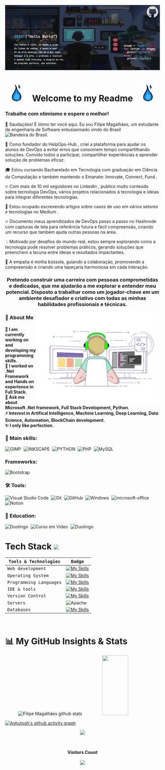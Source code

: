 <!-- Animação de ondas Gray

<img width=100% src="https://capsule-render.vercel.app/api?type=waving&color=DCDCDC&height=120&section=header"/> 

-->

<!-- Essa era a animação de letras aparecendo

 [![Typing SVG](https://readme-typing-svg.herokuapp.com/?color=fff&size=35&center=true&vCenter=true&width=1000&lines=HELLO,+MY+NAME+is+Filipe+Magalhães;I'm+18+years+old;I+am+from+Brazil,+RR;I+study+Software+Engineering;Be+Welcome!+:%29)](https://git.io/typing-svg)
 
 -->

 <div align="center">
    <img src="images/Gifs animados.gif">
 </div>

<div align="center">

# <img src="images/fogoAzul.gif" width="60px" /> &nbsp; Welcome to my Readme &nbsp; <img src="images/fogoAzul.gif" width="60px" />

</div>

### Trabalhe com otimismo e espere o melhor!


👋 Saudações! É ótimo ter você aqui. Eu sou Filipe Magalhães, um estudante de engenharia de Software entusiasmado vindo do Brasil <img height=15 alt="Bandeira do Brasil" src="https://user-images.githubusercontent.com/39463872/117911655-8b8c0980-b2b4-11eb-9291-403c6f7f8a4d.png"/>.

🚀 Como fundador do HelpOps-Hub , criei a plataforma para ajudar os alunos de DevOps a evitar erros que consomem tempo compartilhando soluções. Convido todos a participar, compartilhar experiências e aprender solução de problemas eficaz.

🎓 Estou cursando Bacharelado em Tecnologia com graduação em Ciência da Computação e também mantendo o Emanate: Innovate, Connect, Fund .

🔥 Com mais de 10 mil seguidores no Linkedin , publico muito conteúdo sobre tecnologia DevOps, vários projetos relacionados à tecnologia e ideias para integrar diferentes tecnologias.

🔖 Estou ocupado escrevendo artigos sobre casos de uso em vários setores e tecnologias no Medium .

🔥 Documento meus aprendizados de DevOps passo a passo no Hashnode com capturas de tela para referência futura e fácil compreensão, criando um recurso que também ajuda outras pessoas na área.

💡 Motivado por desafios do mundo real, estou sempre explorando como a tecnologia pode resolver problemas práticos, gerando soluções que preenchem a lacuna entre ideias e resultados impactantes.

🧭 A empatia é minha bússola, guiando a colaboração, promovendo a compreensão e criando uma tapeçaria harmoniosa em cada interação.

<h3 align="center">Pretendo construir uma carreira com pessoas comprometidas e dedicadas, que me ajudarão a me explorar e entender meu potencial. Disposto a trabalhar como um jogador-chave em um ambiente desafiador e criativo com todas as minhas habilidades profissionais e técnicas.</h3>

<img align="right" alt="coding-gif" width="400" src="images/transparent_gitgif.gif">

<div align="left">
   <h3>💫 About Me</h3>
  <h4>
    🌱 I am currently working on and developing my programming skills.</br>
   🔭 I worked on .Net Framework and Hands on experience in Full Stack.</br>
   💬 Ask me about Microsoft .Net framework, Full Stack Development, Python.</br>
   ⚡ Interest in Artifical Intelligence, Machine Learning, Deep Learning, Data Science, Automation, BlockChain development.</br>
   ✨ I only like perfection.</h4>
</div>


### 🚀 Main skills:
![GIMP](https://img.shields.io/badge/gimp-5C5543?style=for-the-badge&logo=gimp&logoColor=white)&nbsp;
![INKSCAPE](https://img.shields.io/badge/Inkscape-000000?style=for-the-badge&logo=Inkscape&logoColor=white)&nbsp;
![PYTHON](https://img.shields.io/badge/-python-000814?style=for-the-badge&logo=python&logoColor=1572B6&labelColor=000814)&nbsp;
![PHP](https://img.shields.io/badge/PHP-5c0099?style=for-the-badge&logo=php&logoColor=white&labelColor=5c0099)&nbsp;
![MySQL](https://img.shields.io/badge/MySQL-fdc500?style=for-the-badge&logo=mysql&logoColor=0D1117&labelColor=fdc500&textColor=0D1117)&nbsp;

### Frameworks:
![Bootstrap](https://img.shields.io/badge/Bootstrap-563D7C?style=for-the-badge&logo=bootstrap&logoColor=white)&nbsp;

### 🛠️ Tools:
![Visual Studio Code](https://img.shields.io/badge/-Visual%20Studio%20Code-0077b6?style=for-the-badge&logo=visual%20studio%20code&logoColor=blue&labelColor=0D1117)&nbsp;
![Git](https://img.shields.io/badge/-Git-000814?style=for-the-badge&logo=git&labelColor=000814)&nbsp;
![GitHub](https://img.shields.io/badge/-GitHub-7b2cbf?style=for-the-badge&logo=github&labelColor=7b2cbf)&nbsp;
![Windows](https://img.shields.io/badge/-Windows-0077b6?style=for-the-badge&logo=windows&labelColor=0D1117)&nbsp;
![microsoft-office](https://img.shields.io/badge/-microsoft_office-ff8500?style=for-the-badge&logo=microsoft-office&labelColor=0D1117)&nbsp;
![Notion](https://img.shields.io/badge/Notion-000000?style=for-the-badge&logo=notion&logoColor=white)&nbsp;

### 📘 Education:
![Duolingo](https://img.shields.io/badge/Duolingo-58CC02?style=for-the-badge&logo=Duolingo&logoColor=white)&nbsp;
![Curso em Video](https://img.shields.io/badge/Cursoemvideo-blue?style=for-the-badge&logo=youtube&logoColor=white)&nbsp;
![Duolingo](https://img.shields.io/badge/Estácio-blue?style=for-the-badge)&nbsp;



<!-- animação de onda gray

<img width=100% src="https://capsule-render.vercel.app/api?type=waving&color=DCDCDC&height=120&section=footer"/> 

-->






# Tech Stack <img src='https://user-images.githubusercontent.com/74038190/206662607-d9e7591e-bbf9-42f9-9386-29efc927bc16.gif' width="40">

<samp>Tools & Technologies</samp> | <samp>Badge</samp> |
--- | --- |
<samp>Web development</samp> | [![My Skills](https://skillicons.dev/icons?i=js,html,css,wordpress,css,css,css,css,css,css,css,css)](https://skillicons.dev)|
<samp>Operating System</samp> | [![My Skills](https://skillicons.dev/icons?i=windows,linux,kali)](https://skillicons.dev)|
<samp>Programming Languages</samp> | [![My Skills](https://skillicons.dev/icons?i=python,php,js,ts)](https://skillicons.dev)|
<samp>IDE & tools</samp> | [![My Skills](https://skillicons.dev/icons?i=vscode,notion,figma)](https://skillicons.dev)|
<samp>Version Control</samp> | [![My Skills](https://skillicons.dev/icons?i=git,github)](https://skillicons.dev)|
<samp>Servers</samp> | ![Apache](https://img.shields.io/badge/apache-%23D42029.svg?style=for-the-badge&logo=apache&logoColor=0A0209)|
<samp>Databases</samp> | [![My Skills](https://skillicons.dev/icons?i=mysql,postgres)](https://skillicons.dev)|

<br>

# 📊 My GitHub Insights & Stats

<div align="center">  
  <img width="49%" height="195px" src="https://github-readme-stats.vercel.app/api?username=filipecode-03&show_icons=true&&count_private=true&hide_border=true&title_color=fff&icon_color=FFFFAF&text_color=c9d1d9&bg_color=262626" alt="Filipe Magalhães github stats"/> 
  <img width="41%" height="195px" src="https://github-readme-stats.vercel.app/api/top-langs/?username=filipecode-03&layout=compact&hide_border=true&title_color=fff&text_color=c9d1d9&bg_color=262626&langs_count=6"/>
</div>

[![Ashutosh's github activity graph](https://github-readme-activity-graph.vercel.app/graph?username=filipecode-03&bg_color=262626&color=c9d1d9&line=c9d1d9&point=fffc&area=true&hide_border=true)](https://github.com/ashutosh00710/github-readme-activity-graph)

<p align="center">
  <img src="https://github-profile-trophy.vercel.app/?username=filipecode-03&theme=dracula&row=2&no-bg=true&column=3&margin-w=15&margin-h=15" />
</p>

<div align="center">
<br><p align="center"><b>Visitors Count</b></p>  
<p align="center"><img align="center" src="https://profile-counter.glitch.me/{filipecode-03}/count.svg" /></p> 
<br></div>